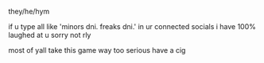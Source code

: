they/he/hym

if u type all like 'minors dni. freaks dni.' in ur connected socials i have 100% laughed at u sorry not rly

most of yall take this game way too serious have a cig

